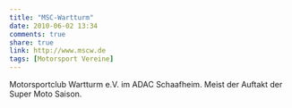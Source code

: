 ```yaml
---
title: "MSC-Wartturm"
date: 2010-06-02 13:34
comments: true
share: true
link: http://www.mscw.de
tags: [Motorsport Vereine]
---
```

Motorsportclub Wartturm e.V. im ADAC Schaafheim. Meist der Auftakt der Super Moto Saison.